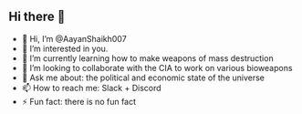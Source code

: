 ## Hi there 👋
- 👋 Hi, I’m @AayanShaikh007
- 👀 I’m interested in you.
- 🌱 I’m currently learning how to make weapons of mass destruction
- 👯 I’m looking to collaborate with the CIA to work on various bioweapons
- 💬 Ask me about: the political and economic state of the universe
- 📫 How to reach me: Slack + Discord
- ⚡ Fun fact: there is no fun fact
<!--
**AayanShaikh007/AayanShaikh007** is a ✨ _special_ ✨ repository because its `README.md` (this file) appears on your GitHub profile.

Here are some ideas to get you started:

- 🔭 I’m currently working on ...
- 🌱 I’m currently learning ...
- 👯 I’m looking to collaborate on ...
- 🤔 I’m looking for help with ...
- 💬 Ask me about ...
- 📫 How to reach me: ...
- 😄 Pronouns: ...
- ⚡ Fun fact: ...
-->
